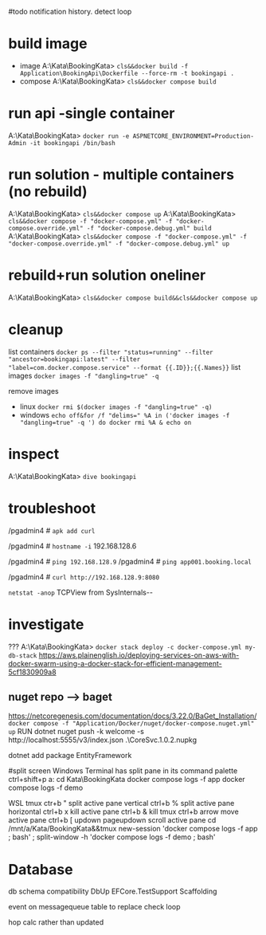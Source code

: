 #todo
notification history. detect loop

# build image
 - image
   A:\Kata\BookingKata> `cls&&docker build -f Application\BookingApi\Dockerfile --force-rm -t bookingapi .`
 - compose
   A:\Kata\BookingKata> `cls&&docker compose build`

# run api -single container
A:\Kata\BookingKata> `docker run -e ASPNETCORE_ENVIRONMENT=Production-Admin -it bookingapi /bin/bash`

# run solution - multiple containers (no rebuild)
A:\Kata\BookingKata> `cls&&docker compose up`
A:\Kata\BookingKata> `cls&&docker compose -f "docker-compose.yml" -f "docker-compose.override.yml" -f "docker-compose.debug.yml" build`
A:\Kata\BookingKata> `cls&&docker compose -f "docker-compose.yml" -f "docker-compose.override.yml" -f "docker-compose.debug.yml" up`

# rebuild+run solution oneliner
A:\Kata\BookingKata> `cls&&docker compose build&&cls&&docker compose up`

# cleanup
list containers
`docker ps --filter "status=running" --filter "ancestor=bookingapi:latest" --filter "label=com.docker.compose.service" --format {{.ID}};{{.Names}}`
list images
`docker images -f "dangling=true" -q`

remove images
 - linux
   `docker rmi $(docker images -f "dangling=true" -q)`
 - windows
   `echo off&for /f "delims=" %A in ('docker images -f "dangling=true" -q ') do docker rmi %A & echo on`

# inspect
A:\Kata\BookingKata> `dive bookingapi`

# troubleshoot

/pgadmin4 # `apk add curl`

/pgadmin4 # `hostname -i`
192.168.128.6

/pgadmin4 # `ping 192.168.128.9`
/pgadmin4 # `ping app001.booking.local`

/pgadmin4 # `curl http://192.168.128.9:8080`


`netstat -anop`
TCPView from SysInternals--

# investigate

??? A:\Kata\BookingKata> `docker stack deploy -c docker-compose.yml my-db-stack`
https://aws.plainenglish.io/deploying-services-on-aws-with-docker-swarm-using-a-docker-stack-for-efficient-management-5cf1830909a8


## nuget repo --> baget
https://netcoregenesis.com/documentation/docs/3.22.0/BaGet_Installation/
`docker compose -f "Application/Docker/nuget/docker-compose.nuget.yml" up`
RUN dotnet nuget push -k welcome -s http://localhost:5555/v3/index.json .\CoreSvc.1.0.2.nupkg


dotnet add package EntityFramework

#split screen
Windows Terminal has split pane in its command palette ctrl+shift+p
a:
cd Kata\BookingKata
docker compose logs -f app
docker compose logs -f demo

WSL
tmux
ctr+b "  split active pane vertical
ctrl+b %  split active pane horizontal
ctrl+b x  kill active pane
ctrl+b &  kill tmux
ctrl+b arrow  move active pane
ctrl+b [ updown pageupdown  scroll active pane
cd /mnt/a/Kata/BookingKata&&tmux new-session  'docker compose logs -f app ; bash' \; split-window -h 'docker compose logs -f demo ; bash' 


# Database
db schema compatibility
DbUp
EFCore.TestSupport
Scaffolding

event on messagequeue table to replace check loop

hop calc rather than updated
